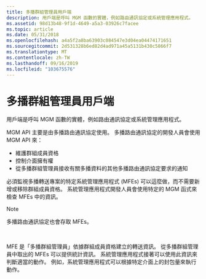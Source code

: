 ```yaml
---
title: 多播群組管理員用戶端
description: 用戶端是呼叫 MGM 函數的實體，例如路由通訊協定或系統管理應用程式。
ms.assetid: 98d13b48-9f1d-4649-a5a3-03926c7facee
ms.topic: article
ms.date: 05/31/2018
ms.openlocfilehash: a4a5f2a8ba63903c084547e3d04ea04474171651
ms.sourcegitcommit: 2d531328b6ed82d4ad971a45a5131b430c5866f7
ms.translationtype: MT
ms.contentlocale: zh-TW
ms.lasthandoff: 09/16/2019
ms.locfileid: "103675576"
---
```

# <a name="multicast-group-manager-client"></a>多播群組管理員用戶端

用戶端是呼叫 MGM 函數的實體，例如路由通訊協定或系統管理應用程式。

MGM API 主要是由多播路由通訊協定使用。 多播路由通訊協定的開發人員會使用 MGM API 來：

-   維護群組成員資格
-   控制介面擁有權
-   從多播群組管理員接收有關多播資料的其他多播路由通訊協定要求的通知

必須監視多播轉送專案的特定系統管理應用程式 (MFEs) 可以這麼做，而不需要新增或移除群組成員資格。 系統管理應用程式開發人員會使用特定的 MGM 函式來檢查 MFEs 中的資訊。

> [!Note]  
> 多播路由通訊協定也會存取 MFEs。

 

MFE 是「多播群組管理員」依據群組成員資格建立的轉送資訊。 從多播群組管理員中取出的 MFEs 可以提供統計資訊。 系統管理應用程式接著可以使用此資訊來判斷適當的動作。 例如，系統管理應用程式可以根據特定介面上的封包量來執行動作。

 

 




